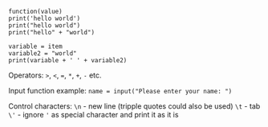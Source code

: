 ```
function(value)
print('hello world')
print("hello world")
print("hello" + "world")
```

```
variable = item
variable2 = "world"
print(variable + ' ' + variable2)
```

Operators:
`>`, `<`, `=`, `*`, `+`, `-` etc.

Input function example:
`name = input("Please enter your name: ")`

Control characters:
`\n` - new line (tripple quotes could also be used)
`\t` - tab
`\'` - ignore `'` as special character and print it as it is

